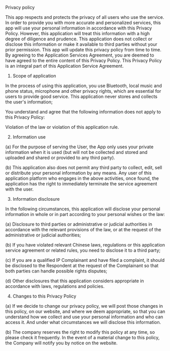 Privacy policy

This app respects and protects the privacy of all users who use the service. In order to provide you with more accurate and personalized services, this app will use your personal information in accordance with this Privacy Policy. However, this application will treat this information with a high degree of diligence and prudence. This application does not collect or disclose this information or make it available to third parties without your prior permission. This app will update this privacy policy from time to time. By agreeing to the Application Services Agreement, you are deemed to have agreed to the entire content of this Privacy Policy. This Privacy Policy is an integral part of this Application Service Agreement.

1. Scope of application

In the process of using this application, you use Bluetooth, local music and phone status, microphone and other privacy rights, which are essential for users to provide good service. This application never stores and collects the user's information;


You understand and agree that the following information does not apply to this Privacy Policy:

Violation of the law or violation of this application rule.

2. Information use

(a) For the purpose of serving the User, the App only uses your private information when it is used (but will not be collected and stored and uploaded and shared or provided to any third party).

(b) This application also does not permit any third party to collect, edit, sell or distribute your personal information by any means. Any user of this application platform who engages in the above activities, once found, the application has the right to immediately terminate the service agreement with the user.


3. Information disclosure

In the following circumstances, this application will disclose your personal information in whole or in part according to your personal wishes or the law:

(a) Disclosure to third parties or administrative or judicial authorities in accordance with the relevant provisions of the law, or at the request of the administrative or judicial authorities;

(b) If you have violated relevant Chinese laws, regulations or this application service agreement or related rules, you need to disclose it to a third party;

(c) If you are a qualified IP Complainant and have filed a complaint, it should be disclosed to the Respondent at the request of the Complainant so that both parties can handle possible rights disputes;

(d) Other disclosures that this application considers appropriate in accordance with laws, regulations and policies.


4. Changes to this Privacy Policy

(a) If we decide to change our privacy policy, we will post those changes in this policy, on our website, and where we deem appropriate, so that you can understand how we collect and use your personal information and who can access it. And under what circumstances we will disclose this information.

(b) The company reserves the right to modify this policy at any time, so please check it frequently. In the event of a material change to this policy, the Company will notify you by notice on the website.
